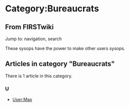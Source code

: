 # Category:Bureaucrats

## From FIRSTwiki

Jump to: navigation, search

These sysops have the power to make other users sysops.

## Articles in category "Bureaucrats"

There is 1 article in this category.

### U

- [User:Max](User:Max "User:Max")
